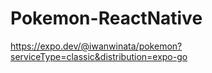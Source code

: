 # Pokemon-ReactNative

https://expo.dev/@iwanwinata/pokemon?serviceType=classic&distribution=expo-go
